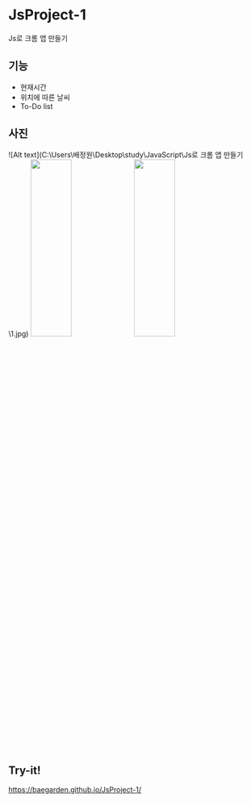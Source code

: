 # JsProject-1
Js로 크롬 앱 만들기

## 기능 
* 현재시간
* 위치에 따른 날씨
* To-Do list

## 사진 
![Alt text](C:\Users\배정원\Desktop\study\JavaScript\Js로 크롬 앱 만들기\1.jpg)
<img src="C:\Users\배정원\Desktop\study\JavaScript\Js로 크롬 앱 만들기\1.jpg" width="40%" height="30%"></img>
<img src="C:\Users\배정원\Desktop\study\JavaScript\Js로 크롬 앱 만들기\2.jpg" width="40%" height="30%"></img>

## Try-it! 
https://baegarden.github.io/JsProject-1/
